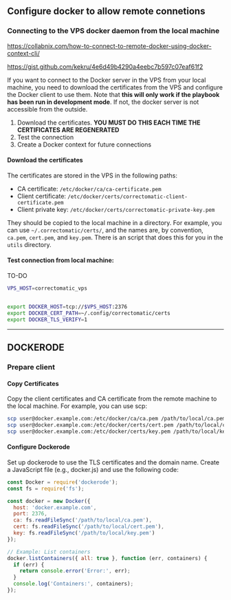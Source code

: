 ## Configure docker to allow remote connetions

### Connecting to the VPS docker daemon from the local machine

https://collabnix.com/how-to-connect-to-remote-docker-using-docker-context-cli/


https://gist.github.com/kekru/4e6d49b4290a4eebc7b597c07eaf61f2

If you want to connect to the Docker server in the VPS from your local machine, you need to download the certificates from the VPS and configure the Docker client to use them. Note that **this will only work if the playbook has been run in development mode**. If not, the docker server is not accessible from the outside.

1) Download the certificates. **YOU MUST DO THIS EACH TIME THE CERTIFICATES ARE REGENERATED**
2) Test the connection
3) Create a Docker context for future connections

#### Download the certificates

The certificates are stored in the VPS in the following paths:
- CA certificate: `/etc/docker/ca/ca-certificate.pem`
- Client certificate: `/etc/docker/certs/correctomatic-client-certificate.pem`
- Client private key: `/etc/docker/certs/correctomatic-private-key.pem`

They should be copied to the local machine in a directory. For example, you can use `~/.correctomatic/certs/`, and the names are, by convention, `ca.pem`, `cert.pem`, and `key.pem`. There is an script that does this for you in the `utils` directory.


#### Test connection from local machine:

TO-DO

```sh
VPS_HOST=correctomatic_vps


export DOCKER_HOST=tcp://$VPS_HOST:2376
export DOCKER_CERT_PATH=~/.config/correctomatic/certs
export DOCKER_TLS_VERIFY=1
```



--------------------------------------------------------
DOCKERODE
--------------------------------------------------------

### Prepare client

#### Copy Certificates
Copy the client certificates and CA certificate from the remote machine to the local machine. For example, you can use scp:

```sh
scp user@docker.example.com:/etc/docker/ca/ca.pem /path/to/local/ca.pem
scp user@docker.example.com:/etc/docker/certs/cert.pem /path/to/local/cert.pem
scp user@docker.example.com:/etc/docker/certs/key.pem /path/to/local/key.pem
```

#### Configure Dockerode
Set up dockerode to use the TLS certificates and the domain name. Create a JavaScript file (e.g., docker.js) and use the following code:

```js
const Docker = require('dockerode');
const fs = require('fs');

const docker = new Docker({
  host: 'docker.example.com',
  port: 2376,
  ca: fs.readFileSync('/path/to/local/ca.pem'),
  cert: fs.readFileSync('/path/to/local/cert.pem'),
  key: fs.readFileSync('/path/to/local/key.pem')
});

// Example: List containers
docker.listContainers({ all: true }, function (err, containers) {
  if (err) {
    return console.error('Error:', err);
  }
  console.log('Containers:', containers);
});
```

